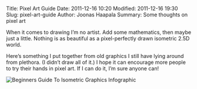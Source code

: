 Title: Pixel Art Guide
Date: 2011-12-16 10:20
Modified: 2011-12-16 19:30
Slug: pixel-art-guide
Author: Joonas Haapala
Summary: Some thoughts on pixel art

When it comes to drawing I’m no artist. Add some mathematics, then maybe just a little. Nothing is as beautiful as a pixel-perfectly drawn isometric 2.5D world.

Here’s something I put together from old graphics I still have lying around from plethora. (I didn’t draw all of it.) I hope it can encourage more people to try their hands in pixel art. If I can do it, I’m sure anyone can!

![Beginners Guide To Isometric Graphics Infographic]({filename}/images/BeginnersGuideToIsometricGraphics.png)


